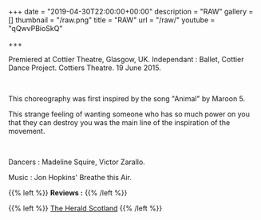 +++
date = "2019-04-30T22:00:00+00:00"
description = "RAW"
gallery = []
thumbnail = "/raw.png"
title = "RAW"
url = "/raw/"
youtube = "qQwvPBioSkQ"

+++

Premiered at Cottier Theatre, Glasgow, UK. Independant : Ballet, Cottier Dance Project. Cottiers Theatre. 19 June 2015.

</br>

This choreography was first inspired by the song "Animal" by Maroon 5.

This strange feeling of wanting someone who has so much power on you that they can destroy you was the main line of the inspiration of the movement.

</br>

Dancers : Madeline Squire, Victor Zarallo.

Music : Jon Hopkins' Breathe this Air.




{{% left %}} **Reviews :** {{% /left %}}

{{% left %}} [The Herald Scotland](https://www.heraldscotland.com/arts_ents/13413821.Dance_review__Independent_Ballet/) {{% /left %}}